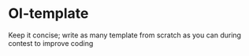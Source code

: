 # OI-template

Keep it concise; write as many template from scratch as you can during contest to improve coding
